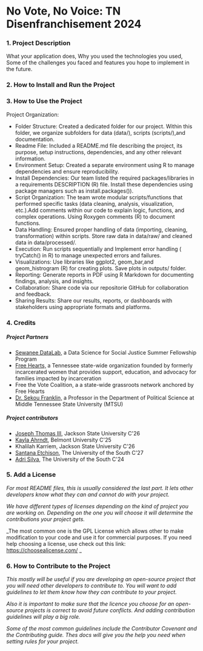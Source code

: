 # No Vote, No Voice: TN Disenfranchisement 2024

### 1. Project Description  

What your application does,
Why you used the technologies you used,
Some of the challenges you faced and features you hope to implement in the future.



### 2. How to Install and Run the Project  

### 3. How to Use the Project
Project Organization:
- Folder Structure: Created a dedicated folder for our project. Within this folder, we organize subfolders for data (data/), scripts (scripts/),and documentation. 
- Readme File: Included a README.md file describing the project, its purpose, setup instructions, dependencies, and any other relevant information.
- Environment Setup: Created a separate environment using R to manage dependencies and ensure reproducibility.
- Install Dependencies:  Our team listed the  required packages/libraries in a requirements DESCRIPTION (R) file. Install these dependencies using package managers such as install.packages()).
- Script Organization: The team wrote modular scripts/functions that performed specific tasks (data cleaning, analysis, visualization, etc.).Add comments within our code to explain logic, functions, and complex operations. Using Roxygen comments (R) to document functions.
- Data Handling: Ensured proper handling of data (importing, cleaning, transformation) within scripts. Store raw data in data/raw/ and cleaned data in data/processed/.
- Execution: Run scripts sequentially and Implement error handling ( tryCatch() in R) to manage unexpected errors and failures.
- Visualizations: Use libraries like ggplot2, geom_bar,and geom_histrogram (R) for creating plots. Save plots in outputs/ folder.
- Reporting: Generate reports in PDF using  R Markdown for documenting findings, analysis, and insights.
- Collaboration: Share code via  our repositorie GitHub for collaboration and feedback.
- Sharing Results: Share our results, reports, or dashboards with stakeholders using appropriate formats and platforms.





### 4. Credits
##### Project Partners
- [Sewanee DataLab,](https://new.sewanee.edu/sewanee-datalab/) a Data Science for Social Justice Summer Fellowship Program
- [Free Hearts,](https://freeheartsorg.com/) a Tennessee state-wide organization founded by formerly incarcerated women that provides support, education, and advocacy for families impacted by incarceration
- Free the Vote Coalition, a a state-wide grassroots network anchored by Free Hearts
- [Dr. Sekou Franklin,](https://sekoufranklin.com/) a Professor in the Department of Political Science at Middle Tennessee State University (MTSU)

##### Project contributors
- [Joseph Thomas III,](https://github.com/JosephDataN) Jackson State University C'26
- [Kayla Ahrndt,](https://github.com/kayla-ahrndt/) Belmont University C'25
- Khalilah Karriem, Jackson State University C'26
- [Santana Etchison,](https://github.com/santanaetch) The University of the South C'27
- [Adri Silva,](https://github.com/adri-elle-silva) The University of the South C'24

### 5. Add a License
_For most README files, this is usually considered the last part. It lets other developers know what they can and cannot do with your project._

_We have different types of licenses depending on the kind of project you are working on. Depending on the one you will choose it will determine the contributions your project gets._

_The most common one is the GPL License which allows other to make modification to your code and use it for commercial purposes. If you need help choosing a license, use check out this link: https://choosealicense.com/ _


### 6. How to Contribute to the Project
_This mostly will be useful if you are developing an open-source project that you will need other developers to contribute to. You will want to add guidelines to let them know how they can contribute to your project._

_Also it is important to make sure that the licence you choose for an open-source projects is correct to avoid future conflicts. And adding contribution guidelines will play a big role._

_Some of the most common guidelines include the Contributor Covenant and the Contributing guide. Thes docs will give you the help you need when setting rules for your project._
